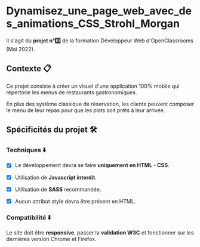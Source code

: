 # Dynamisez_une_page_web_avec_des_animations_CSS_Strohl_Morgan

Il s'agit du **projet n°:three:** de la formation Développeur Web d'OpenClassrooms (Mai 2022).

## Contexte :clipboard:

Ce projet consiste à créer un visuel d'une application 100% mobile qui répertorie les menus de restaurants gastronomiques.

En plus des système classique de réservation, les clients peuvent composer le menu de leur repas pour que les plats soit prêts à leur arrivée.

## Spécificités du projet :hammer_and_wrench:

### Techniques :arrow_down:

- [x] Le développement devra se faire **uniquement en HTML - CSS**. 

- [x] Utilisation de **Javascript interdit**.

- [x] Utilisation de **SASS** recommandée.

- [x] Aucun attribut style devra être présent en HTML.

### Compatibilité :arrow_down:

Le site doit être **responsive**, passer la **validation W3C** et fonctionner sur les dernières version Chrome et Firefox.


